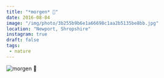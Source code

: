 ```yaml
---
title: "*morgen* 🍃"
date: 2016-08-04
image: "/img/photo/3b255b9b6e1a66698c1aa2b5135be8bb.jpg"
location: "Newport, Shropshire"
instagram: true
draft: false
tags:
 - nature
---
```


![*morgen* 🍃](/img/photo/3b255b9b6e1a66698c1aa2b5135be8bb.jpg)
